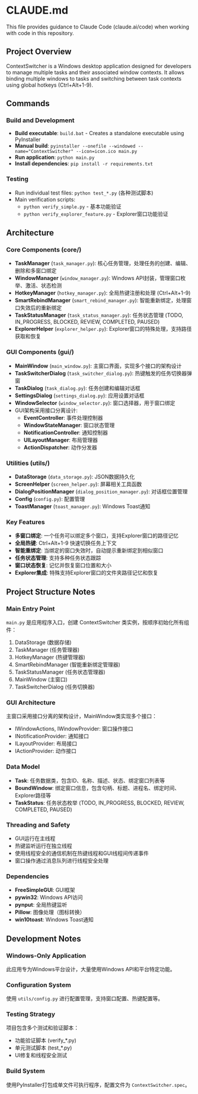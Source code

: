 # CLAUDE.md

This file provides guidance to Claude Code (claude.ai/code) when working with code in this repository.

## Project Overview

ContextSwitcher is a Windows desktop application designed for developers to manage multiple tasks and their associated window contexts. It allows binding multiple windows to tasks and switching between task contexts using global hotkeys (Ctrl+Alt+1-9).

## Commands

### Build and Development
- **Build executable**: `build.bat` - Creates a standalone executable using PyInstaller
- **Manual build**: `pyinstaller --onefile --windowed --name="ContextSwitcher" --icon=icon.ico main.py`
- **Run application**: `python main.py`
- **Install dependencies**: `pip install -r requirements.txt`

### Testing
- Run individual test files: `python test_*.py` (各种测试脚本)
- Main verification scripts:
  - `python verify_simple.py` - 基本功能验证
  - `python verify_explorer_feature.py` - Explorer窗口功能验证

## Architecture

### Core Components (core/)
- **TaskManager** (`task_manager.py`): 核心任务管理，处理任务的创建、编辑、删除和多窗口绑定
- **WindowManager** (`window_manager.py`): Windows API封装，管理窗口枚举、激活、状态检测
- **HotkeyManager** (`hotkey_manager.py`): 全局热键注册和处理 (Ctrl+Alt+1-9)
- **SmartRebindManager** (`smart_rebind_manager.py`): 智能重新绑定，处理窗口失效后的重新绑定
- **TaskStatusManager** (`task_status_manager.py`): 任务状态管理 (TODO, IN_PROGRESS, BLOCKED, REVIEW, COMPLETED, PAUSED)
- **ExplorerHelper** (`explorer_helper.py`): Explorer窗口的特殊处理，支持路径获取和恢复

### GUI Components (gui/)
- **MainWindow** (`main_window.py`): 主窗口界面，实现多个接口的架构设计
- **TaskSwitcherDialog** (`task_switcher_dialog.py`): 热键触发的任务切换器弹窗
- **TaskDialog** (`task_dialog.py`): 任务创建和编辑对话框
- **SettingsDialog** (`settings_dialog.py`): 应用设置对话框
- **WindowSelector** (`window_selector.py`): 窗口选择器，用于窗口绑定
- GUI架构采用接口分离设计:
  - **EventController**: 事件处理控制器
  - **WindowStateManager**: 窗口状态管理
  - **NotificationController**: 通知控制器
  - **UILayoutManager**: 布局管理器
  - **ActionDispatcher**: 动作分发器

### Utilities (utils/)
- **DataStorage** (`data_storage.py`): JSON数据持久化
- **ScreenHelper** (`screen_helper.py`): 屏幕相关工具函数
- **DialogPositionManager** (`dialog_position_manager.py`): 对话框位置管理
- **Config** (`config.py`): 配置管理
- **ToastManager** (`toast_manager.py`): Windows Toast通知

### Key Features
- **多窗口绑定**: 一个任务可以绑定多个窗口，支持Explorer窗口的路径记忆
- **全局热键**: Ctrl+Alt+1-9 快速切换任务上下文
- **智能重绑定**: 当绑定的窗口失效时，自动提示重新绑定到相似窗口
- **任务状态管理**: 支持多种任务状态跟踪
- **窗口状态恢复**: 记忆并恢复窗口位置和大小
- **Explorer集成**: 特殊支持Explorer窗口的文件夹路径记忆和恢复

## Project Structure Notes

### Main Entry Point
`main.py` 是应用程序入口，创建 ContextSwitcher 类实例，按顺序初始化所有组件：
1. DataStorage (数据存储)
2. TaskManager (任务管理器)
3. HotkeyManager (热键管理器)
4. SmartRebindManager (智能重新绑定管理器)
5. TaskStatusManager (任务状态管理器)
6. MainWindow (主窗口)
7. TaskSwitcherDialog (任务切换器)

### GUI Architecture
主窗口采用接口分离的架构设计，MainWindow类实现多个接口：
- IWindowActions, IWindowProvider: 窗口操作接口
- INotificationProvider: 通知接口  
- ILayoutProvider: 布局接口
- IActionProvider: 动作接口

### Data Model
- **Task**: 任务数据类，包含ID、名称、描述、状态、绑定窗口列表等
- **BoundWindow**: 绑定窗口信息，包含句柄、标题、进程名、绑定时间、Explorer路径等
- **TaskStatus**: 任务状态枚举 (TODO, IN_PROGRESS, BLOCKED, REVIEW, COMPLETED, PAUSED)

### Threading and Safety
- GUI运行在主线程
- 热键监听运行在独立线程
- 使用线程安全的通信机制在热键线程和GUI线程间传递事件
- 窗口操作通过消息队列进行线程安全处理

### Dependencies
- **FreeSimpleGUI**: GUI框架
- **pywin32**: Windows API访问
- **pynput**: 全局热键监听
- **Pillow**: 图像处理（图标转换）
- **win10toast**: Windows Toast通知

## Development Notes

### Windows-Only Application
此应用专为Windows平台设计，大量使用Windows API和平台特定功能。

### Configuration System
使用 `utils/config.py` 进行配置管理，支持窗口配置、热键配置等。

### Testing Strategy
项目包含多个测试和验证脚本：
- 功能验证脚本 (verify_*.py)
- 单元测试脚本 (test_*.py)
- UI修复和线程安全测试

### Build System
使用PyInstaller打包成单文件可执行程序，配置文件为 `ContextSwitcher.spec`。